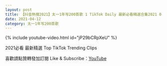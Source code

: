```yaml
---
layout: post
title: 【抖音熱搜2021】太一1年写200首歌 1 TikTok Daily 最新必看精選合集2021 04 12
date: 2021-04-12
category: 太一1年写200首歌
---
```


{% include youtube-video.html id="jP29bCRpXeU" %}

2021必看 最新精選 Top TikTok Trending Clips

喜歡請點贊轉發加訂閱 Like & Subscribe：[YouTube](https://www.youtube.com/channel/UCAoR7VcanIPd04uEq_GIylA/videos)

